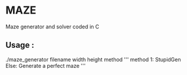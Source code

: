 # MAZE
Maze generator and solver coded in C

## Usage :
./maze_generator filename width height method
''' method
1: StupidGen
Else: Generate a perfect maze
'''

